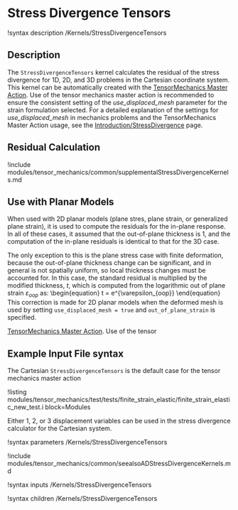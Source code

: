# Stress Divergence Tensors

!syntax description /Kernels/StressDivergenceTensors

## Description

The `StressDivergenceTensors` kernel calculates the residual of the stress divergence for 1D, 2D, and
3D problems in the Cartesian coordinate system.  This kernel can be automatically created with the
[TensorMechanics Master Action](/Modules/TensorMechanics/Master/index.md). Use of the tensor
mechanics master action is recommended to ensure the consistent setting of the _use_displaced_mesh_
parameter for the strain formulation selected.  For a detailed explanation of the settings for
_use_displaced_mesh_ in mechanics problems and the TensorMechanics Master Action usage, see the
[Introduction/StressDivergence](auto::/introduction/StressDivergence) page.

## Residual Calculation

!include modules/tensor_mechanics/common/supplementalStressDivergenceKernels.md

## Use with Planar Models

When used with 2D planar models (plane stres, plane strain, or generalized plane strain), 
it is used to compute the residuals for the in-plane response. In all of these cases,
it assumed that the out-of-plane thickness is 1, and the computation of the in-plane
residuals is identical to that for the 3D case.

The only exception to this is the plane stress case with finite deformation, because
the out-of-plane thickness change can be significant, and in general is not spatially
uniform, so local thickness changes must be accounted for. In this case, the standard
residual is multiplied by the modified thickness, $t$, which is computed from the logarithmic
out of plane strain $\varepsilon_{oop}$ as:
\begin{equation}
t = e^{\varepsilon_{oop}}
\end{equation}
This correction is made for 2D planar models when the deformed mesh is used by setting
`use_displaced_mesh = true` and `out_of_plane_strain` is specified.

[TensorMechanics Master Action](/Modules/TensorMechanics/Master/index.md). Use of the tensor

## Example Input File syntax

The Cartesian `StressDivergenceTensors` is the default case for the tensor
mechanics master action

!listing modules/tensor_mechanics/test/tests/finite_strain_elastic/finite_strain_elastic_new_test.i
         block=Modules

Either 1, 2, or 3 displacement variables can be used in the stress divergence calculator for the
Cartesian system.

!syntax parameters /Kernels/StressDivergenceTensors

!include modules/tensor_mechanics/common/seealsoADStressDivergenceKernels.md

!syntax inputs /Kernels/StressDivergenceTensors

!syntax children /Kernels/StressDivergenceTensors

